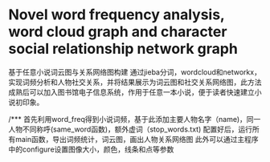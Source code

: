 # Novel word frequency analysis, word cloud graph and character social relationship network graph
 基于任意小说词云图与关系网络图构建
通过jieba分词，wordcloud和networkx，实现词频分析和人物社交关系，并将结果展示为词云图和社交关系网络图，此方法成熟后可以加入图书馆电子信息系统，作用于任意一本小说，便于读者快速建立小说初印象。

/***
首先利用word_freq得到小说词频，基于此添加主要人物名字（name)，同一人物不同称呼(same_word函数)，额外虚词（stop_words.txt)
配置好后，运行所有main函数，导出词频统计，词云图，画出人物关系网络图
此外可以通过主程序中的configure设置图像大小，颜色，线条和点等参数